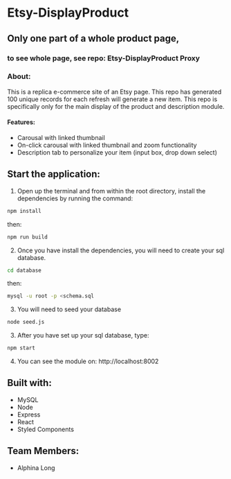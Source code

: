 # Etsy-DisplayProduct
## Only one part of a whole product page,
### to see whole page, see repo: Etsy-DisplayProduct Proxy

### About:

This is a replica e-commerce site of an Etsy page. This repo has generated 100 unique records for each refresh will generate a new item. This repo is specifically only for the main display of the product and description module.

#### Features:
* Carousal with linked thumbnail
* On-click carousal with linked thumbnail and zoom functionality
* Description tab to personalize your item (input box, drop down select)

## Start the application:
1. Open up the terminal and from within the root directory, install the dependencies by running the command:
```sh
npm install
```
then:
```sh
npm run build
```

2. Once you have install the dependencies, you will need to create your sql database.
```sh
cd database
```
then:
```sh
mysql -u root -p <schema.sql
```

3. You will need to seed your database
```sh
node seed.js
```

3. After you have set up your sql database, type:
```sh
npm start
```
4. You can see the module on: http://localhost:8002


## Built with:
* MySQL
* Node
* Express
* React
* Styled Components

## Team Members:
* Alphina Long
